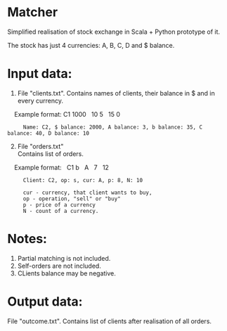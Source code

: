 # Matcher
Simplified realisation of stock exchange in Scala + Python prototype of it.

The stock has just 4 currencies: A, B, C, D and $ balance.

# Input data:
  1) File "clients.txt".
     Contains names of clients, their balance in $ and in every currency.
     
     Example format:    C1  1000    10  5   15  0 
     
         Name: C2, $ balance: 2000, A balance: 3, b balance: 35, C balance: 40, D balance: 10
                      
  2) File "orders.txt"                     
     Contains list of orders.
     
     Example format:    C1  b   A   7   12
     
         Client: C2, op: s, cur: A, p: 8, N: 10

         cur - currency, that client wants to buy,
         op - operation, "sell" or "buy"
         p - price of a currency
         N - count of a currency.


# Notes:

1) Partial matching is not included.
2) Self-orders are not included.
3) CLients balance may be negative.

# Output data:
  File "outcome.txt".
  Contains list of clients after realisation of all orders.

